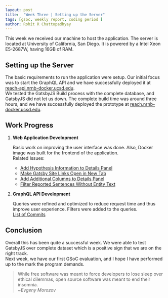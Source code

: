 ```yaml
---
layout: post
title:  "Week Three | Setting up the Server"
tags: [gsoc, weekly report, coding period ]
author: Rohit R Chattopadhyay
---
```

This week we received our machine to host the application. The server is located at University of California, San Diego. It is powered by a Intel Xeon E5-2687W, having 16GB of RAM.  

## Setting up the Server

The basic requirements to run the application were setup. Our initial focus was to start the GraphQL API and we have successfully deployed it at [reach-api.nrnb-docker.ucsd.edu](http://reach-api.nrnb-docker.ucsd.edu).<br/>
We tested the GatsbyJS Build process with the complete database, and GatsbyJS did not let us down. The complete build time was around three hours, and we have successfully deployed the prototype at [reach.nrnb-docker.ucsd.edu](http://reach.nrnb-docker.ucsd.edu).<br/>

## Work Progress

1. **Web Application Development**

    Basic work on improving the user interface was done. Also, Docker image was built for the frontend of the application.  
    Related Issues:

    *    [Add Hypothesis Information to Details Panel](https://github.com/cannin/ihop-reach/issues/33)
    *    [Make Gatsby Site Links Open in New Tab](https://github.com/cannin/ihop-reach/issues/32)
    *    [Add Additional Columns to Details Panel ](https://github.com/cannin/ihop-reach/issues/10)
    *    [Filter Reported Sentences Without Entity Text](https://github.com/cannin/ihop-reach/issues/23)
    
2. **GraphQL API Development**

    Queries were refined and optimized to reduce request time and thus improve user experience. Filters were added to the queries.  
    [List of Commits](https://github.com/RohitChattopadhyay/ihop-reach/commits/docker-graphql-and-mongodb)
    
## Conclusion

Overall this has been quite a successful week. We were able to test GatsbyJS over complete dataset which is a positive sign that we are on the right track.<br>
Next week, we have our first GSoC evaluation, and I hope I have performed up to the mark the program demands.

> While free software was meant to force developers to lose sleep over ethical dilemmas, open source software was meant to end their insomnia.<br>
> ~*Evgeny Morozov*
